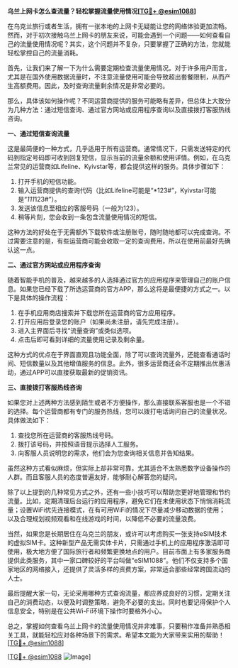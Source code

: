 **乌兰上网卡怎么查流量？轻松掌握流量使用情况[[TG💪+ @esim1088](https://t.me/s/esim1088)]**

在乌克兰旅行或者生活，拥有一张本地的上网卡无疑能让您的网络体验更加流畅。然而，对于初次接触乌兰上网卡的朋友来说，可能会遇到一个问题——如何查看自己的流量使用情况呢？其实，这个问题并不复杂，只要掌握了正确的方法，您就能轻松掌控自己的流量消耗。

首先，让我们来了解一下为什么需要定期检查流量使用情况。对于许多用户而言，尤其是在国外使用数据流量时，不注意流量使用可能会导致超出套餐限制，从而产生高额费用。因此，及时查询流量剩余情况是非常必要的。

那么，具体该如何操作呢？不同运营商提供的服务可能略有差异，但总体上大致分为几种方法：通过短信查询、通过官方网站或应用程序查询以及直接拨打客服热线咨询。

**一、通过短信查询流量**

这是最简便的一种方式，几乎适用于所有运营商。通常情况下，只需发送特定的代码到指定号码即可收到回复短信，显示当前的流量余额和使用详情。例如，在乌克兰常见的运营商如Lifeline、Kyivstar等，都会提供这样的服务。具体步骤如下：

1. 打开手机的短信功能。
2. 输入运营商提供的查询代码（比如Lifeline可能是“*123#”，Kyivstar可能是“*111*123#”）。
3. 发送该信息至相应的客服号码（一般为123）。
4. 稍等片刻，您会收到一条包含流量使用情况的短信。

这种方法的好处在于无需额外下载软件或注册账号，随时随地都可以完成查询。不过需要注意的是，有些运营商可能会收取一定的查询费用，所以在使用前最好先确认这一点。

**二、通过官方网站或应用程序查询**

随着智能手机的普及，越来越多的人选择通过官方的应用程序来管理自己的账户信息。如果您已经下载了所选运营商的官方APP，那么这将是最便捷的方式之一。以下是具体的操作流程：

1. 在手机应用商店搜索并下载您所在运营商的官方应用程序。
2. 打开应用后登录您的账户（如果尚未注册，请先完成注册）。
3. 进入主界面后寻找“流量查询”或类似选项。
4. 点击后即可看到详细的流量使用记录及剩余量。

这种方式的优点在于界面直观且功能全面，除了可以查询流量外，还能查看通话时间、短信数量以及其他增值服务的信息。此外，很多运营商还会不定期推出优惠活动，通过APP可以直接获取最新的促销资讯。

**三、直接拨打客服热线咨询**

如果您对上述两种方法感到陌生或者不方便操作，那么直接联系客服也是一个不错的选择。每个运营商都有专门的服务热线，您可以拨打电话询问自己的流量状况。具体做法如下：

1. 查找您所在运营商的客服热线号码。
2. 拨打该号码，并按照语音提示选择人工服务。
3. 向客服人员说明您的需求，他们会为您查询相关信息并告知结果。

虽然这种方式看似麻烦，但实际上却非常可靠，尤其适合不太熟悉数字设备操作的人群。而且客服人员的态度普遍友好，能够耐心解答您的疑问。

除了以上提到的几种常见方式之外，还有一些小技巧可以帮助您更好地管理和节约流量。比如，定期清理后台运行的应用程序，避免它们在未使用状态下悄悄消耗流量；设置WiFi优先连接模式，在有可用WiFi的情况下尽量减少移动数据的使用；以及合理规划视频观看和在线游戏的时间，以降低不必要的流量浪费。

当然，如果您是长期居住在乌克兰的朋友，或许可以考虑购买一张支持eSIM技术的虚拟SIM卡。这种新型产品无需实体卡片，只需通过手机上的应用程序激活即可使用，极大地方便了国际旅行者和频繁更换地点的用户。目前市面上有多家服务商提供此类服务，其中一家口碑较好的平台叫做“eSIM1088”。他们不仅支持多个国家地区的网络接入，还提供了灵活多样的资费方案，非常适合那些经常跨国流动的人士。

最后提醒大家一句，无论采用哪种方式查询流量，都应养成良好的习惯，定期关注自己的消费动态，以便及时调整策略，避免不必要的支出。同时也要记得保护个人信息安全，特别是在公共Wi-Fi环境下操作时要格外小心。

总之，掌握如何查看乌兰上网卡的流量使用情况并非难事，只要稍作准备并熟悉相关工具，就能轻松应对各种场景下的需求。希望本文能为大家带来实用的帮助！[[TG💪+ @esim1088](https://t.me/s/esim1088)]

[[TG💪+ @esim1088](https://t.me/s/esim1088) ![Image](https://i.postimg.cc/4NQfJmqS/Snipaste-2025-05-13-00-14-12.png)]